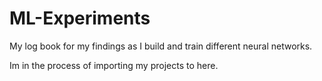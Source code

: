 # ML-Experiments
My log book for my findings as I build and train different neural networks. 

Im in the process of importing my projects to here.
